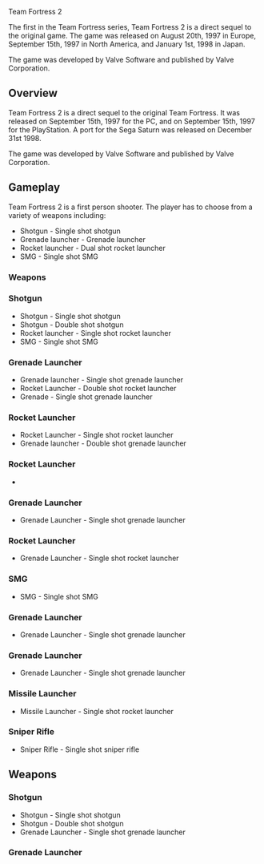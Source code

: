 Team Fortress 2

The first in the Team Fortress series, Team Fortress 2 is a direct sequel to the original game. The game was released on August 20th, 1997 in Europe, September 15th, 1997 in North America, and January 1st, 1998 in Japan.

The game was developed by Valve Software and published by Valve Corporation.

## Overview

Team Fortress 2 is a direct sequel to the original Team Fortress. It was released on September 15th, 1997 for the PC, and on September 15th, 1997 for the PlayStation. A port for the Sega Saturn was released on December 31st 1998.

The game was developed by Valve Software and published by Valve Corporation.

## Gameplay

Team Fortress 2 is a first person shooter. The player has to choose from a variety of weapons including:

*   Shotgun - Single shot shotgun
*   Grenade launcher - Grenade launcher
*   Rocket launcher - Dual shot rocket launcher
*   SMG - Single shot SMG

### Weapons

### Shotgun

*   Shotgun - Single shot shotgun
*   Shotgun - Double shot shotgun
*   Rocket launcher - Single shot rocket launcher
*   SMG - Single shot SMG

### Grenade Launcher

*   Grenade launcher - Single shot grenade launcher
*   Rocket Launcher - Double shot rocket launcher
*   Grenade - Single shot grenade launcher

### Rocket Launcher

*   Rocket Launcher - Single shot rocket launcher
*   Grenade launcher - Double shot grenade launcher

### Rocket Launcher

*  

### Grenade Launcher

*   Grenade Launcher - Single shot grenade launcher

### Rocket Launcher

*   Grenade Launcher - Single shot rocket launcher

### SMG

*   SMG - Single shot SMG

### Grenade Launcher

*   Grenade Launcher - Single shot grenade launcher

### Grenade Launcher

*   Grenade Launcher - Single shot grenade launcher

### Missile Launcher

*   Missile Launcher - Single shot rocket launcher

### Sniper Rifle

*   Sniper Rifle - Single shot sniper rifle

## Weapons

### Shotgun

*   Shotgun - Single shot shotgun
*   Shotgun - Double shot shotgun
*   Grenade Launcher - Single shot grenade launcher

### Grenade Launcher